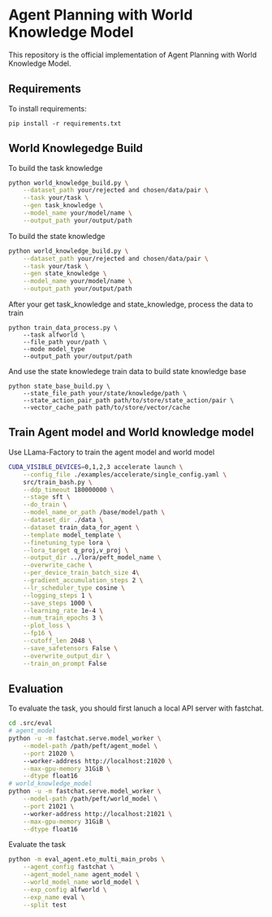 # Agent Planning with World Knowledge Model

This repository is the official implementation of Agent Planning with World Knowledge Model. 

## Requirements

To install requirements:

```setup
pip install -r requirements.txt
```

## World Knowlegedge Build

To build the task knowledge
```sh
python world_knowledge_build.py \
    --dataset_path your/rejected and chosen/data/pair \
    --task your/task \
    --gen task_knowledge \
    --model_name your/model/name \
    --output_path your/output/path
```

To build the state knowledge
```sh
python world_knowledge_build.py \
    --dataset_path your/rejected and chosen/data/pair \
    --task your/task \
    --gen state_knowledge \
    --model_name your/model/name \
    --output_path your/output/path
```

After your get task_knowledge and state_knowledge, process the data to train
```
python train_data_process.py \
    --task alfworld \
    --file_path your/path \
    --mode model_type
    --output_path your/output/path
```

And use the state knowledege train data to build state knowledge base
```
python state_base_build.py \
    --state_file_path your/state/knowledge/path \
    --state_action_pair_path path/to/store/state_action/pair \
    --vector_cache_path path/to/store/vector/cache
```
## Train Agent model and World knowledge model
Use LLama-Factory to train the agent model and world model 
```sh
CUDA_VISIBLE_DEVICES=0,1,2,3 accelerate launch \
    --config_file ./examples/accelerate/single_config.yaml \
    src/train_bash.py \
    --ddp_timeout 180000000 \
    --stage sft \
    --do_train \
    --model_name_or_path /base/model/path \
    --dataset_dir ./data \
    --dataset train_data_for_agent \
    --template model_template \
    --finetuning_type lora \
    --lora_target q_proj,v_proj \
    --output_dir ../lora/peft_model_name \
    --overwrite_cache \
    --per_device_train_batch_size 4\
    --gradient_accumulation_steps 2 \
    --lr_scheduler_type cosine \
    --logging_steps 1 \
    --save_steps 1000 \
    --learning_rate 1e-4 \
    --num_train_epochs 3 \
    --plot_loss \
    --fp16 \
    --cutoff_len 2048 \
    --save_safetensors False \
    --overwrite_output_dir \
    --train_on_prompt False
```


## Evaluation

To evaluate the task, you should first lanuch a local API server with fastchat.
```sh
cd .src/eval
# agent_model
python -u -m fastchat.serve.model_worker \
    --model-path /path/peft/agent_model \
    --port 21020 \ 
    --worker-address http://localhost:21020 \
    --max-gpu-memory 31GiB \
    --dtype float16
# world_knowledge_model
python -u -m fastchat.serve.model_worker \
    --model-path /path/peft/world_model \
    --port 21021 \ 
    --worker-address http://localhost:21021 \
    --max-gpu-memory 31GiB \
    --dtype float16
```

Evaluate the task
```sh
python -m eval_agent.eto_multi_main_probs \
    --agent_config fastchat \
    --agent_model_name agent_model \
    --world_model_name world_model \
    --exp_config alfworld \
    --exp_name eval \
    --split test
```
